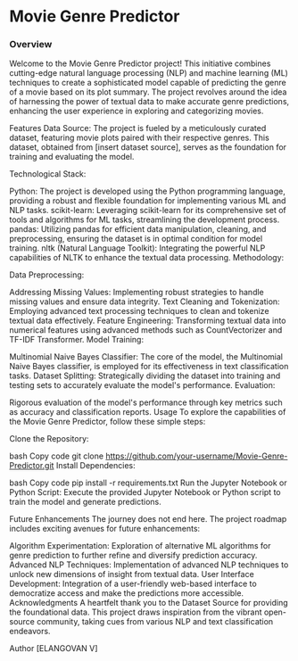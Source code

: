
<h1>Movie Genre Predictor</h1>

<h3>Overview</h3>

Welcome to the Movie Genre Predictor project! This initiative combines cutting-edge natural language processing (NLP) and machine learning (ML) techniques to create a sophisticated model capable of predicting the genre of a movie based on its plot summary. The project revolves around the idea of harnessing the power of textual data to make accurate genre predictions, enhancing the user experience in exploring and categorizing movies.

Features
Data Source: The project is fueled by a meticulously curated dataset, featuring movie plots paired with their respective genres. This dataset, obtained from [insert dataset source], serves as the foundation for training and evaluating the model.

Technological Stack:

Python: The project is developed using the Python programming language, providing a robust and flexible foundation for implementing various ML and NLP tasks.
scikit-learn: Leveraging scikit-learn for its comprehensive set of tools and algorithms for ML tasks, streamlining the development process.
pandas: Utilizing pandas for efficient data manipulation, cleaning, and preprocessing, ensuring the dataset is in optimal condition for model training.
nltk (Natural Language Toolkit): Integrating the powerful NLP capabilities of NLTK to enhance the textual data processing.
Methodology:

Data Preprocessing:

Addressing Missing Values: Implementing robust strategies to handle missing values and ensure data integrity.
Text Cleaning and Tokenization: Employing advanced text processing techniques to clean and tokenize textual data effectively.
Feature Engineering: Transforming textual data into numerical features using advanced methods such as CountVectorizer and TF-IDF Transformer.
Model Training:

Multinomial Naive Bayes Classifier: The core of the model, the Multinomial Naive Bayes classifier, is employed for its effectiveness in text classification tasks.
Dataset Splitting: Strategically dividing the dataset into training and testing sets to accurately evaluate the model's performance.
Evaluation:

Rigorous evaluation of the model's performance through key metrics such as accuracy and classification reports.
Usage
To explore the capabilities of the Movie Genre Predictor, follow these simple steps:

Clone the Repository:

bash
Copy code
git clone https://github.com/your-username/Movie-Genre-Predictor.git
Install Dependencies:

bash
Copy code
pip install -r requirements.txt
Run the Jupyter Notebook or Python Script:
Execute the provided Jupyter Notebook or Python script to train the model and generate predictions.

Future Enhancements
The journey does not end here. The project roadmap includes exciting avenues for future enhancements:

Algorithm Experimentation: Exploration of alternative ML algorithms for genre prediction to further refine and diversify prediction accuracy.
Advanced NLP Techniques: Implementation of advanced NLP techniques to unlock new dimensions of insight from textual data.
User Interface Development: Integration of a user-friendly web-based interface to democratize access and make the predictions more accessible.
Acknowledgments
A heartfelt thank you to the Dataset Source for providing the foundational data. This project draws inspiration from the vibrant open-source community, taking cues from various NLP and text classification endeavors.

Author
[ELANGOVAN V]

